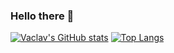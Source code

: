 ### Hello there 👋

[![Vaclav's GitHub stats](https://github-readme-stats.vercel.app/api?username=vaclavsvejcar&count_private=true&show_icons=true&include_all_commits=true&theme=buefy)](https://github.com/anuraghazra/github-readme-stats)
[![Top Langs](https://github-readme-stats.vercel.app/api/top-langs/?username=vaclavsvejcar&exclude_repo=ansel&layout=compact&theme=buefy)](https://github.com/anuraghazra/github-readme-stats)

